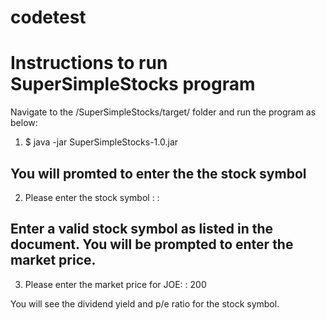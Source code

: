# codetest
# Instructions to run SuperSimpleStocks program
Navigate to the /SuperSimpleStocks/target/ folder and run the program as below:

1. $ java -jar SuperSimpleStocks-1.0.jar

## You will promted to enter the the stock symbol

2. Please enter the stock symbol : :

## Enter a valid stock symbol as listed in the document. You will be prompted to enter the market price.

3. Please enter the market price for JOE: : 200

You will see the dividend yield and p/e ratio for the stock symbol.
